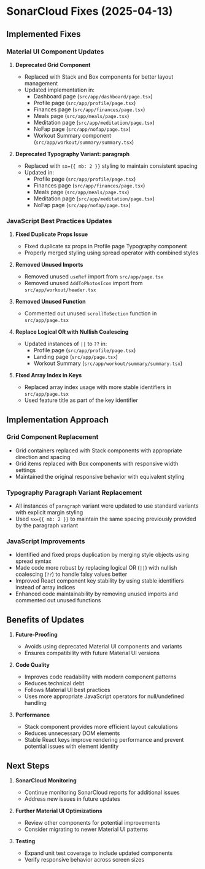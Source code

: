# SonarCloud Fixes (2025-04-13)

## Implemented Fixes

### Material UI Component Updates

1. **Deprecated Grid Component**

   - Replaced with Stack and Box components for better layout management
   - Updated implementation in:
     - Dashboard page (`src/app/dashboard/page.tsx`)
     - Profile page (`src/app/profile/page.tsx`)
     - Finances page (`src/app/finances/page.tsx`)
     - Meals page (`src/app/meals/page.tsx`)
     - Meditation page (`src/app/meditation/page.tsx`)
     - NoFap page (`src/app/nofap/page.tsx`)
     - Workout Summary component (`src/app/workout/summary/summary.tsx`)

2. **Deprecated Typography Variant: paragraph**
   - Replaced with `sx={{ mb: 2 }}` styling to maintain consistent spacing
   - Updated in:
     - Profile page (`src/app/profile/page.tsx`)
     - Finances page (`src/app/finances/page.tsx`)
     - Meals page (`src/app/meals/page.tsx`)
     - Meditation page (`src/app/meditation/page.tsx`)
     - NoFap page (`src/app/nofap/page.tsx`)

### JavaScript Best Practices Updates

1. **Fixed Duplicate Props Issue**

   - Fixed duplicate sx props in Profile page Typography component
   - Properly merged styling using spread operator with combined styles

2. **Removed Unused Imports**

   - Removed unused `useRef` import from `src/app/page.tsx`
   - Removed unused `AddToPhotosIcon` import from `src/app/workout/header.tsx`

3. **Removed Unused Function**

   - Commented out unused `scrollToSection` function in `src/app/page.tsx`

4. **Replace Logical OR with Nullish Coalescing**

   - Updated instances of `||` to `??` in:
     - Profile page (`src/app/profile/page.tsx`)
     - Landing page (`src/app/page.tsx`)
     - Workout Summary (`src/app/workout/summary/summary.tsx`)

5. **Fixed Array Index in Keys**
   - Replaced array index usage with more stable identifiers in `src/app/page.tsx`
   - Used feature title as part of the key identifier

## Implementation Approach

### Grid Component Replacement

- Grid containers replaced with Stack components with appropriate direction and spacing
- Grid items replaced with Box components with responsive width settings
- Maintained the original responsive behavior with equivalent styling

### Typography Paragraph Variant Replacement

- All instances of `paragraph` variant were updated to use standard variants with explicit margin styling
- Used `sx={{ mb: 2 }}` to maintain the same spacing previously provided by the paragraph variant

### JavaScript Improvements

- Identified and fixed props duplication by merging style objects using spread syntax
- Made code more robust by replacing logical OR (`||`) with nullish coalescing (`??`) to handle falsy values better
- Improved React component key stability by using stable identifiers instead of array indices
- Enhanced code maintainability by removing unused imports and commented out unused functions

## Benefits of Updates

1. **Future-Proofing**

   - Avoids using deprecated Material UI components and variants
   - Ensures compatibility with future Material UI versions

2. **Code Quality**

   - Improves code readability with modern component patterns
   - Reduces technical debt
   - Follows Material UI best practices
   - Uses more appropriate JavaScript operators for null/undefined handling

3. **Performance**
   - Stack component provides more efficient layout calculations
   - Reduces unnecessary DOM elements
   - Stable React keys improve rendering performance and prevent potential issues with element identity

## Next Steps

1. **SonarCloud Monitoring**

   - Continue monitoring SonarCloud reports for additional issues
   - Address new issues in future updates

2. **Further Material UI Optimizations**

   - Review other components for potential improvements
   - Consider migrating to newer Material UI patterns

3. **Testing**
   - Expand unit test coverage to include updated components
   - Verify responsive behavior across screen sizes
